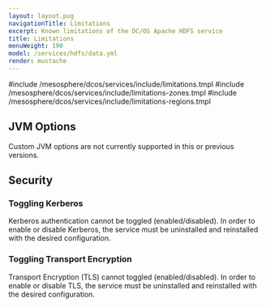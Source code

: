 ```yaml
---
layout: layout.pug
navigationTitle: Limitations
excerpt: Known limitations of the DC/OS Apache HDFS service
title: Limitations
menuWeight: 190
model: /services/hdfs/data.yml
render: mustache
---
```


#include /mesosphere/dcos/services/include/limitations.tmpl
#include /mesosphere/dcos/services/include/limitations-zones.tmpl
#include /mesosphere/dcos/services/include/limitations-regions.tmpl

## JVM Options

Custom JVM options are not currently supported in this or previous versions.

## Security

### Toggling Kerberos

Kerberos authentication cannot be toggled (enabled/disabled). In order to enable or disable Kerberos, the service must be uninstalled and reinstalled with the desired configuration.

### Toggling Transport Encryption

Transport Encryption (TLS) cannot toggled (enabled/disabled). In order to enable or disable TLS, the service must be uninstalled and reinstalled with the desired configuration.
